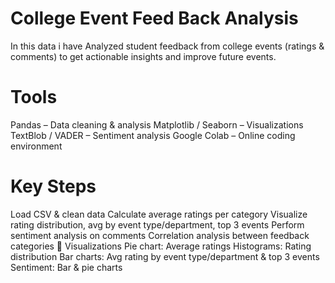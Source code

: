 # College Event Feed Back Analysis
In this data i have Analyzed  student feedback from college events (ratings & comments) to get actionable insights and improve future events.
# Tools
Pandas – Data cleaning & analysis
Matplotlib / Seaborn – Visualizations
TextBlob / VADER – Sentiment analysis
Google Colab – Online coding environment
# Key Steps
Load CSV & clean data
Calculate average ratings per category
Visualize rating distribution, avg by event type/department, top 3 events
Perform sentiment analysis on comments
Correlation analysis between feedback categories
🔹 Visualizations
Pie chart: Average ratings
Histograms: Rating distribution
Bar charts: Avg rating by event type/department & top 3 events
Sentiment: Bar & pie charts

